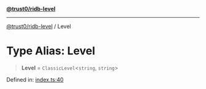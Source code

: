 [**@trust0/ridb-level**](../README.md)

***

[@trust0/ridb-level](../README.md) / Level

# Type Alias: Level

> **Level** = `ClassicLevel`\<`string`, `string`\>

Defined in: [index.ts:40](https://github.com/trust0-project/RIDB/blob/4815311545e43c9df945cbfb5e22c6947392dfb7/packages/ridb-level/src/index.ts#L40)
